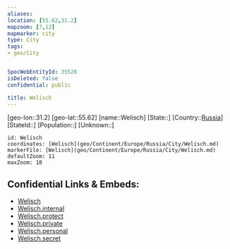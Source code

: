 ```yaml
---
aliases: 
location: [55.62,31.2]
mapzoom: [7,12] 
mapmarker: city 
type: City
tags:
- geo/City


SpocWebEntityId: 35528
isDeleted: false
confidential: public

title: Welisch
---
```

[geo-lon::31.2]
[geo-lat::55.62]
[name::Welisch]
[State::]
[Country::[Russia](geo/Continent/Europe/Russia.md)]
[StateId::]
[Population::]
[Unknown::]


```leaflet
id: Welisch
coordinates: [Welisch](geo/Continent/Europe/Russia/City/Welisch.md)
markerFile: [Welisch](geo/Continent/Europe/Russia/City/Welisch.md)
defaultZoom: 11 
maxZoom: 18
```


## Confidential Links & Embeds: 
- [Welisch](../../../../../../_public/geo/Continent/Europe/Russia/City/Welisch.md) 
- [Welisch.internal](../../../../../../_internal/geo/Continent/Europe/Russia/City/Welisch.internal.md) 
- [Welisch.protect](../../../../../../_protect/geo/Continent/Europe/Russia/City/Welisch.protect.md) 
- [Welisch.private](../../../../../../_private/geo/Continent/Europe/Russia/City/Welisch.private.md) 
- [Welisch.personal](../../../../../../_personal/geo/Continent/Europe/Russia/City/Welisch.personal.md) 
- [Welisch.secret](../../../../../../_secret/geo/Continent/Europe/Russia/City/Welisch.secret.md) 
